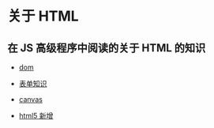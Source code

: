 # 关于 HTML

## 在 JS 高级程序中阅读的关于 HTML 的知识

- [dom](https://reading.xblcity.com/books/professional-javascript.html#%E7%AC%AC10%E7%AB%A0-dom)

- [表单知识](https://reading.xblcity.com/books/professional-javascript.html#%E7%AC%AC14%E7%AB%A0-%E8%A1%A8%E5%8D%95%E8%84%9A%E6%9C%AC)

- [canvas](https://reading.xblcity.com/books/professional-javascript.html#%E7%AC%AC15%E7%AB%A0-%E4%BD%BF%E7%94%A8canvas%E7%BB%98%E5%9B%BE)

- [html5 新增](https://reading.xblcity.com/books/professional-javascript.html#%E7%AC%AC16%E7%AB%A0-html5%E8%84%9A%E6%9C%AC%E7%BC%96%E7%A8%8B)
